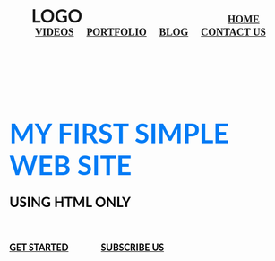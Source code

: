 <html lang="en">
<head>
    <meta charset="utf-8">
    <title>
        My Simple Web site using HTML only
    </title>
</head>

<body background="NEuip" link="#000" alink="#017bf5" vlink="#000">
    <br />
    <h3 align="center">
        <font face="Lato" size="6">LOGO</font>     &nbsp;&nbsp;&nbsp;&nbsp;&nbsp;&nbsp;&nbsp;&nbsp;&nbsp;&nbsp;&nbsp;&nbsp;&nbsp;&nbsp;&nbsp;&nbsp;&nbsp;&nbsp;&nbsp;&nbsp;&nbsp;&nbsp;&nbsp;&nbsp;&nbsp;&nbsp;&nbsp;&nbsp;&nbsp;&nbsp;&nbsp;&nbsp;&nbsp;&nbsp;&nbsp;&nbsp;&nbsp;&nbsp;&nbsp;&nbsp;&nbsp;&nbsp;&nbsp;&nbsp;&nbsp;&nbsp;&nbsp;&nbsp;&nbsp;&nbsp;&nbsp;&nbsp;&nbsp;&nbsp;&nbsp;&nbsp;&nbsp;&nbsp;&nbsp;&nbsp;&nbsp;&nbsp;&nbsp;&nbsp;&nbsp;
      <font face="cinzel" size="4">
        <a href="#">HOME</a>&nbsp;&nbsp;&nbsp;&nbsp;
        <a href="#">VIDEOS</a>&nbsp;&nbsp;&nbsp;&nbsp;
        <a href="#">PORTFOLIO</a>&nbsp;&nbsp;&nbsp;&nbsp;
        <a href="#">BLOG</a>&nbsp;&nbsp;&nbsp;&nbsp;
        <a href="#">CONTACT US</a>
        </font>
    </h3>
  <br /><br /><br /><br /><br />
  <h1 aling="center">
    <font face="Lato" color="#017bf5" size="7">
           MY FIRST SIMPLE WEB SITE
      </font>
   </h1>
   <h3 aling="center">
      <font face="Lato" color="#000" size="5">
          USING HTML ONLY
      </font>
   </h3>
  <br />
  <h3 aling="center">
    <a href="#">
      <font face="Lato" color="#000">GET STARTED</font></a>&nbsp;&nbsp;&nbsp;&nbsp;&nbsp;&nbsp;&nbsp;&nbsp;&nbsp;&nbsp;&nbsp;&nbsp;&nbsp;&nbsp;
    <a href="#">
      <font face="Lato" color="#000">SUBSCRIBE US
      </font>
    </a>
    </h3>
</body>
